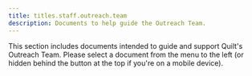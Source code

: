 ```yaml
---
title: titles.staff.outreach.team
description: Documents to help guide the Outreach Team.
---
```


This section includes documents intended to guide and support Quilt's Outreach Team. Please select a document from
the menu to the left (or hidden behind the button at the top if you're on a mobile device).
